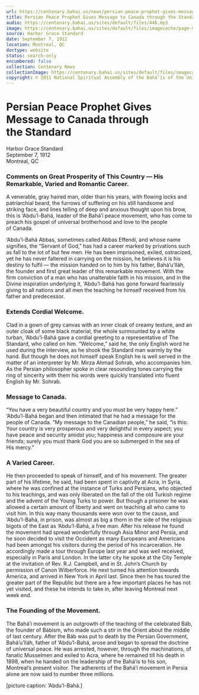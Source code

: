 ```yaml
---
url: https://centenary.bahai.us/news/persian-peace-prophet-gives-message-canada-through-standard
title: Persian Peace Prophet Gives Message to Canada through the Standard
audio: https://centenary.bahai.us/sites/default/files/446.mp3
image: https://centenary.bahai.us/sites/default/files/imagecache/page-main-image/images/press_clippings/09-07-1912_Harbor_Grace_Standard_Persian_Peace_Prophet.png
source: Harbor Grace Standard
date: September 7, 1912
location: Montreal, QC
doctype: website
status: search-only
encumbered: false
collection: Centenary News
collectionImage: https://centenary.bahai.us/sites/default/files/imagecache/theme-image/main_image/abdulbaha-overview-small_0.jpg
copyright: © 2011 National Spiritual Assembly of the Bahá’ís of the United States
---
```



# Persian Peace Prophet Gives Message to Canada through the Standard

Harbor Grace Standard  
September 7, 1912  
Montreal, QC  



### Comments on Great Prosperity of This Country — His Remarkable, Varied and Romantic Career.

A venerable, gray haired man, older than his years, with flowing locks and patriarchial beard, the furrows of suffering on his still handsome and striking face, and lines telling of deep and anxious thought upon his brow, this is ‘Abdu’l-Bahá, leader of the Bahá’í peace movement, who has come to preach his gospel of universal brotherhood and love to the people of Canada.

‘Abdu’l-Bahá Abbas, sometimes called Abbas Effendi, and whose name signifies, the “Servant of God,” has had a career marked by privations such as fall to the lot of but few men. He has been imprisoned, exiled, ostracized, yet he has never faltered in carrying on the mission, he believes it is his destiny to fulfil — the mission handed on to him by his father, Bahá’u’lláh, the founder and first great leader of this remarkable movement. With the firm conviction of a man who has unalterable faith in his mission, and in the Divine inspiration underlying it, ‘Abdu’l-Bahá has gone forward fearlessly giving to all nations and all men the teaching he himself received from his father and predecessor.

### Extends Cordial Welcome.

Clad in a gown of grey canvas with an inner cloak of creamy texture, and an outer cloak of some black material, the whole surmounted by a white turban, ‘Abdu’l-Bahá gave a cordial greeting to a representative of The Standard, who called on him. “Welcome,” said he, the only English word he used during the interview, as he shook the Standard man warmly by the hand. But though he does not himself speak English he is well served in the matter of an interpreter by Mr. Mirza Ahmad Sohrab, who accompanies him. As the Persian philosopher spoke in clear resounding tones carrying the ring of sincerity with them his words were quickly translated into fluent English by Mr. Sohrab.

### Message to Canada.

“You have a very beautiful country and you must be very happy here.” ‘Abdu’l-Bahá began and then intimated that he had a message for the people of Canada. “My message to the Canadian people,” he said, “is this: Your country is very prosperous and very delightful in every aspect; you have peace and security amidst you; happiness and composure are your friends; surely you must thank God you are so submerged in the sea of His mercy.”

### A Varied Career.

He then proceeded to speak of himself, and of his movement. The greater part of his lifetime, he said, had been spent in captivity at Acra, in Syria, where he was confined at the instance of Turks and Persians, who objected to his teachings, and was only liberated on the fall of the old Turkish regime and the advent of the Young Turks to power. But though a prisoner he was allowed a certain amount of liberty and went on teaching all who came to visit him. In this way many thousands were won over to the cause, and ‘Abdu’l-Bahá, in prison, was almost as big a thorn in the side of the religious bigots of the East as ‘Abdu’l-Bahá, a free man. After his release he found the movement had spread wonderfully through Asia Minor and Persia, and he soon decided to visit the Occident as many Europeans and Americans had been amongst his visitors during the period of his incarceration. He accordingly made a tour through Europe last year and was well received, especially in Paris and London. In the latter city he spoke at the City Temple at the invitation of Rev. R.J. Campbell, and in St. John’s Church by permission of Canon Wilberforce. He next turned his attention towards America, and arrived in New York in April last. Since then he has toured the greater part of the Republic but there are a few important places he has not yet visited, and these he intends to take in, after leaving Montreal next week end.

### The Founding of the Movement.

The Bahá’í movement is an outgrowth of the teaching of the celebrated Báb, the founder of Bábism, who made such a stir in the Orient about the middle of last century. After the Báb was put to death by the Persian Government, Bahá’u’lláh, father of ‘Abdu’l-Bahá, arose and began to spread the doctrine of universal peace. He was arrested, however, through the machinations, of fanatic Musselmen and exiled to Acra, where he remained till his death in 1898, when he handed on the leadership of the Bahá’ís to his son, Montreal’s present visitor. The adherents of the Bahá’í movement in Persia alone are now said to number three millions.

\[picture caption: ‘Abdu’l-Bahá.\]